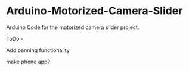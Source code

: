 # Arduino-Motorized-Camera-Slider

Arduino Code for the motorized camera slider project.

ToDo - 

Add panning functionality

make phone app?
